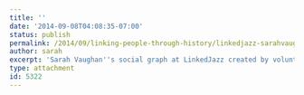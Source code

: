 ```yaml
---
title: ''
date: '2014-09-08T04:08:35-07:00'
status: publish
permalink: /2014/09/linking-people-through-history/linkedjazz-sarahvaughan-2
author: sarah
excerpt: 'Sarah Vaughan''s social graph at LinkedJazz created by volunteers annotating transcripts of oral histories.'
type: attachment
id: 5322
---
```

<!DOCTYPE html PUBLIC "-//W3C//DTD HTML 4.0 Transitional//EN" "http://www.w3.org/TR/REC-html40/loose.dtd">
<?xml encoding="UTF-8">
